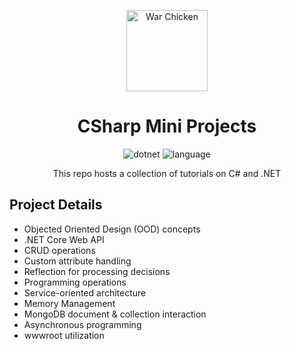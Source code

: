 <div align="center" markdown="1">

<img
          src="https://upload.wikimedia.org/wikipedia/en/thumb/e/ef/Coastal_Carolina_Chanticleers_logo.svg/1200px-Coastal_Carolina_Chanticleers_logo.svg.png"
          height="130"
          alt="War Chicken"
        />

# CSharp Mini Projects

![dotnet](https://img.shields.io/badge/.NET-v5.0-teal)
![language](https://img.shields.io/badge/language-C%23-orange)

This repo hosts a collection of tutorials on C# and .NET
<br/>

</div>

## Project Details

- Objected Oriented Design (OOD) concepts
- .NET Core Web API
- CRUD operations 
- Custom attribute handling
- Reflection for processing decisions
- Programming operations 
- Service-oriented architecture
- Memory Management
- MongoDB document & collection interaction
- Asynchronous programming
- wwwroot utilization 